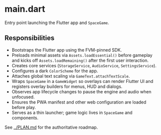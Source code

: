 # main.dart

Entry point launching the Flutter app and `SpaceGame`.

## Responsibilities

- Bootstraps the Flutter app using the FVM-pinned SDK.
- Preloads minimal assets via `Assets.loadEssential()` before gameplay and
  kicks off `Assets.loadRemaining()` after the first user interaction.
- Creates core services (`StorageService`, `AudioService`, `SettingsService`).
- Configures a dark `ColorScheme` for the app.
- Attaches global text scaling via `GameText.attachTextScale`.
- Wraps `SpaceGame` in a `GameWidget` so overlays can render Flutter UI and
  registers overlay builders for menus, HUD and dialogs.
- Observes app lifecycle changes to pause the engine and audio when unfocused.
- Ensures the PWA manifest and other web configuration are loaded before play.
- Serves as a thin launcher; game logic lives in `SpaceGame` and components.

See [../PLAN.md](../PLAN.md) for the authoritative roadmap.
